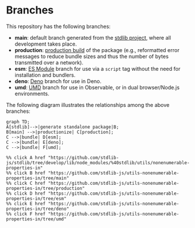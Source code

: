 <!--

@license Apache-2.0

Copyright (c) 2022 The Stdlib Authors.

Licensed under the Apache License, Version 2.0 (the "License");
you may not use this file except in compliance with the License.
You may obtain a copy of the License at

    http://www.apache.org/licenses/LICENSE-2.0

Unless required by applicable law or agreed to in writing, software
distributed under the License is distributed on an "AS IS" BASIS,
WITHOUT WARRANTIES OR CONDITIONS OF ANY KIND, either express or implied.
See the License for the specific language governing permissions and
limitations under the License.

-->

# Branches

This repository has the following branches:

-   **main**: default branch generated from the [stdlib project][stdlib-url], where all development takes place.
-   **production**: [production build][production-url] of the package (e.g., reformatted error messages to reduce bundle sizes and thus the number of bytes transmitted over a network).
-   **esm**: [ES Module][esm-url] branch for use via a `script` tag without the need for installation and bundlers.
-   **deno**: [Deno][deno-url] branch for use in Deno.
-   **umd**: [UMD][umd-url] branch for use in Observable, or in dual browser/Node.js environments.

The following diagram illustrates the relationships among the above branches:

```mermaid
graph TD;
A[stdlib]-->|generate standalone package|B;
B[main] -->|productionize| C[production];
C -->|bundle| D[esm];
C -->|bundle| E[deno];
C -->|bundle| F[umd];

%% click A href "https://github.com/stdlib-js/stdlib/tree/develop/lib/node_modules/%40stdlib/utils/nonenumerable-properties-in"
%% click B href "https://github.com/stdlib-js/utils-nonenumerable-properties-in/tree/main"
%% click C href "https://github.com/stdlib-js/utils-nonenumerable-properties-in/tree/production"
%% click D href "https://github.com/stdlib-js/utils-nonenumerable-properties-in/tree/esm"
%% click E href "https://github.com/stdlib-js/utils-nonenumerable-properties-in/tree/deno"
%% click F href "https://github.com/stdlib-js/utils-nonenumerable-properties-in/tree/umd"
```

[stdlib-url]: https://github.com/stdlib-js/stdlib/tree/develop/lib/node_modules/%40stdlib/utils/nonenumerable-properties-in
[production-url]: https://github.com/stdlib-js/utils-nonenumerable-properties-in/tree/production
[deno-url]: https://github.com/stdlib-js/utils-nonenumerable-properties-in/tree/deno
[umd-url]: https://github.com/stdlib-js/utils-nonenumerable-properties-in/tree/umd
[esm-url]: https://github.com/stdlib-js/utils-nonenumerable-properties-in/tree/esm
